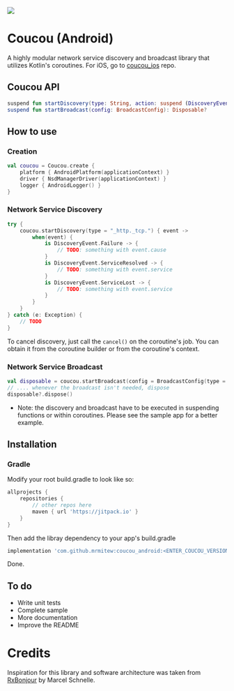 [![](https://jitpack.io/v/mrmitew/coucou_android.svg)](https://jitpack.io/#mrmitew/coucou_android)

# Coucou (Android)
A highly modular network service discovery and broadcast library that utilizes Kotlin's coroutines. For iOS, go to [coucou_ios](https://github.com/mrmitew/coucou_ios) repo.

## Coucou API
```kotlin
suspend fun startDiscovery(type: String, action: suspend (DiscoveryEvent) -> Unit)
suspend fun startBroadcast(config: BroadcastConfig): Disposable?
```

## How to use

### Creation
```kotlin
val coucou = Coucou.create {
    platform { AndroidPlatform(applicationContext) }
    driver { NsdManagerDriver(applicationContext) }
    logger { AndroidLogger() }
}
```
### Network Service Discovery
```kotlin
try {
    coucou.startDiscovery(type = "_http._tcp.") { event ->
        when(event) {
            is DiscoveryEvent.Failure -> {
                // TODO: something with event.cause
            }
            is DiscoveryEvent.ServiceResolved -> {
                // TODO: something with event.service
            }
            is DiscoveryEvent.ServiceLost -> {
                // TODO: something with event.service
            }
        }
    }
} catch (e: Exception) {
    // TODO
}
```

To cancel discovery, just call the `cancel()` on the coroutine's job. You can obtain it from the coroutine builder or from the coroutine's context.

### Network Service Broadcast
```kotlin
val disposable = coucou.startBroadcast(config = BroadcastConfig(type = "_http._tcp.", name = "Coucou", port = 8080)) 
// .... whenever the broadcast isn't needed, dispose
disposable?.dispose()
```

* Note: the discovery and broadcast have to be executed in suspending functions or within coroutines. Please see the sample app for a better example.

## Installation

### Gradle

Modify your root build.gradle to look like so:
```groovy
allprojects {
    repositories {
        // other repos here
        maven { url 'https://jitpack.io' }
    }
}
```

Then add the libray dependency to your app's build.gradle
```groovy
implementation 'com.github.mrmitew:coucou_android:<ENTER_COUCOU_VERSION_HERE>'
```

Done.

## To do
* Write unit tests 
* Complete sample
* More documentation
* Improve the README

# Credits
Inspiration for this library and software architecture was taken from [RxBonjour](https://github.com/mannodermaus/RxBonjour) by Marcel Schnelle.
